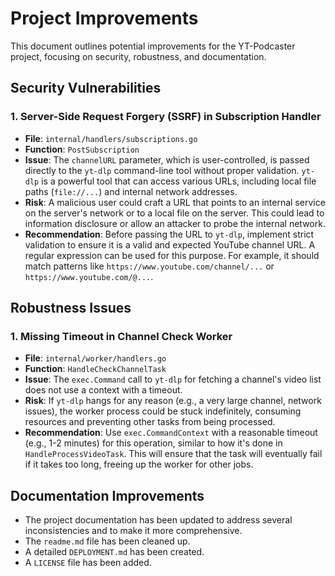 # Project Improvements

This document outlines potential improvements for the YT-Podcaster project, focusing on security, robustness, and documentation.

## Security Vulnerabilities

### 1. Server-Side Request Forgery (SSRF) in Subscription Handler

-   **File**: `internal/handlers/subscriptions.go`
-   **Function**: `PostSubscription`
-   **Issue**: The `channelURL` parameter, which is user-controlled, is passed directly to the `yt-dlp` command-line tool without proper validation. `yt-dlp` is a powerful tool that can access various URLs, including local file paths (`file://...`) and internal network addresses.
-   **Risk**: A malicious user could craft a URL that points to an internal service on the server's network or to a local file on the server. This could lead to information disclosure or allow an attacker to probe the internal network.
-   **Recommendation**: Before passing the URL to `yt-dlp`, implement strict validation to ensure it is a valid and expected YouTube channel URL. A regular expression can be used for this purpose. For example, it should match patterns like `https://www.youtube.com/channel/...` or `https://www.youtube.com/@...`.

## Robustness Issues

### 1. Missing Timeout in Channel Check Worker

-   **File**: `internal/worker/handlers.go`
-   **Function**: `HandleCheckChannelTask`
-   **Issue**: The `exec.Command` call to `yt-dlp` for fetching a channel's video list does not use a context with a timeout.
-   **Risk**: If `yt-dlp` hangs for any reason (e.g., a very large channel, network issues), the worker process could be stuck indefinitely, consuming resources and preventing other tasks from being processed.
-   **Recommendation**: Use `exec.CommandContext` with a reasonable timeout (e.g., 1-2 minutes) for this operation, similar to how it's done in `HandleProcessVideoTask`. This will ensure that the task will eventually fail if it takes too long, freeing up the worker for other jobs.

## Documentation Improvements

-   The project documentation has been updated to address several inconsistencies and to make it more comprehensive.
-   The `readme.md` file has been cleaned up.
-   A detailed `DEPLOYMENT.md` has been created.
-   A `LICENSE` file has been added.
